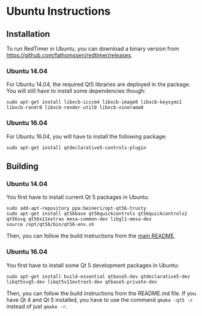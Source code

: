 Ubuntu Instructions
===================

Installation
------------

To run RedTimer in Ubuntu, you can download a binary version from
https://github.com/fathomssen/redtimer/releases.

### Ubuntu 14.04 ###

For Ubuntu 14.04, the required Qt5 libraries are deployed in the package. You will still have to install some
dependencies though:

```
sudo apt-get install libxcb-icccm4 libxcb-image0 libxcb-keysyms1 libxcb-randr0 libxcb-render-util0 libxcb-xinerama0
```

### Ubuntu 16.04 ###

For Ubuntu 16.04, you will have to install the following package:

```
sudo apt-get install qtdeclarative5-controls-plugin
```

Building
--------

### Ubuntu 14.04 ###

You first have to install current Qt 5 packages in Ubuntu:

```
sudo add-apt-repository ppa:beineri/opt-qt56-trusty
sudo apt-get install qt56base qt56quickcontrols qt56quickcontrols2 qt56svg qt56x11extras mesa-common-dev libgl1-mesa-dev
source /opt/qt56/bin/qt56-env.sh
```

Then, you can follow the build instructions from the [main README](README.md).

### Ubuntu 16.04 ###

You first have to install some Qt 5 development packages in Ubuntu:

```
sudo apt-get install build-essential qtbase5-dev qtdeclarative5-dev libqt5svg5-dev libqt5x11extras5-dev qtbase5-private-dev

```

Then, you can follow the build instructions from the README.md file. If you have Qt 4 and Qt 5 installed, you
have to use the command `qmake -qt5 -r` instead of just `qmake -r`.
